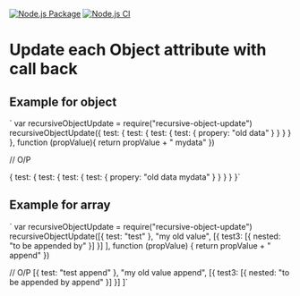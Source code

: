 [![Node.js Package](https://github.com/dnyaneshbhalerao/recursive-update-callback/actions/workflows/npm-publish.yml/badge.svg)](https://github.com/dnyaneshbhalerao/recursive-update-callback/actions/workflows/npm-publish.yml)
[![Node.js CI](https://github.com/dnyaneshbhalerao/recursive-update-callback/actions/workflows/node.js.yml/badge.svg)](https://github.com/dnyaneshbhalerao/recursive-update-callback/actions/workflows/node.js.yml)


# Update each Object attribute with call back

## Example for object

`
var recursiveObjectUpdate = require("recursive-object-update")
recursiveObjectUpdate({
    test: {
        test: {
            test: {
                test: {
                    propery: "old data"
                }
            }
        }
    }
}, function (propValue){
    return propValue + " mydata"
})

// O/P

{
    test: {
        test: {
            test: {
                test: {
                    propery: "old data mydata"
                }
            }
        }
    }
}`

## Example for array
`
var recursiveObjectUpdate = require("recursive-object-update")
recursiveObjectUpdate([{
        test: "test"
    },
        "my old value",
    [{
        test3: [{
            nested: "to be appended by"
        }]
    }]
], function (propValue) {
    return propValue + " append"
})

// O/P
[{
        test: "test append"
    },
        "my old value append",
    [{
        test3: [{
            nested: "to be appended by append"
        }]
    }]
]`